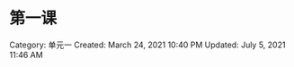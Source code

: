 # 第一课

Category: 单元一
Created: March 24, 2021 10:40 PM
Updated: July 5, 2021 11:46 AM

[](https://quizlet.com/_jvjw0?x=1jqt&i=2dcp60)